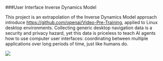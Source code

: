 ###User Interface Inverse Dynamics Model

This project is an extrapolation of the Inverse Dynamics Model approach introduce https://github.com/openai/Video-Pre-Training, applied to Linux desktop environments.
Collecting generic desktop navigation data is a security and privacy hazard, yet this data is priceless to teach AI agents how to use computer user interfaces: coordinating between multiple applications over long periods of time, just like humans do.

![](https://github.com/Wesxdz/ui-idm/events.gif)